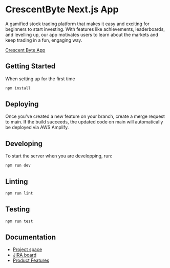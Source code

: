 # CrescentByte Next.js App
A gamified stock trading platform that makes it easy and exciting for beginners to start investing. With features like achievements, leaderboards, and levelling up, our app motivates users to learn about the markets and keep trading in a fun, engaging way.

[Crescent Byte App](https://main.d34lkhx9u8kgt9.amplifyapp.com/)

## Getting Started
When setting up for the first time
```bash
npm install
```

## Deploying
Once you've created a new feature on your branch, create a merge request to main.
If the build succeeds, the updated code on main will automatically be deployed via AWS Amplify.

## Developing
To start the server when you are developping, run:
```bash
npm run dev
```

## Linting
```bash
npm run lint
```

## Testing
```bash
npm run test
```

## Documentation
- [Project space](https://unswcse.atlassian.net/wiki/spaces/F14BCRESCE/overview?homepageId=363824754)
- [JIRA board](https://unswcse.atlassian.net/jira/software/projects/F14BCRESCE/boards/287)
- [Product Features](https://unswcse.atlassian.net/wiki/spaces/F14BCRESCE/pages/431262308/Product+Features)
